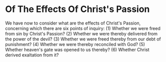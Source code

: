 # Of The Effects Of Christ's Passion

We have now to consider what are the effects of Christ's Passion, concerning which there are six points of inquiry:
(1) Whether we were freed from sin by Christ's Passion?
(2) Whether we were thereby delivered from the power of the devil?
(3) Whether we were freed thereby from our debt of punishment?
(4) Whether we were thereby reconciled with God?
(5) Whether heaven's gate was opened to us thereby?
(6) Whether Christ derived exaltation from it?
